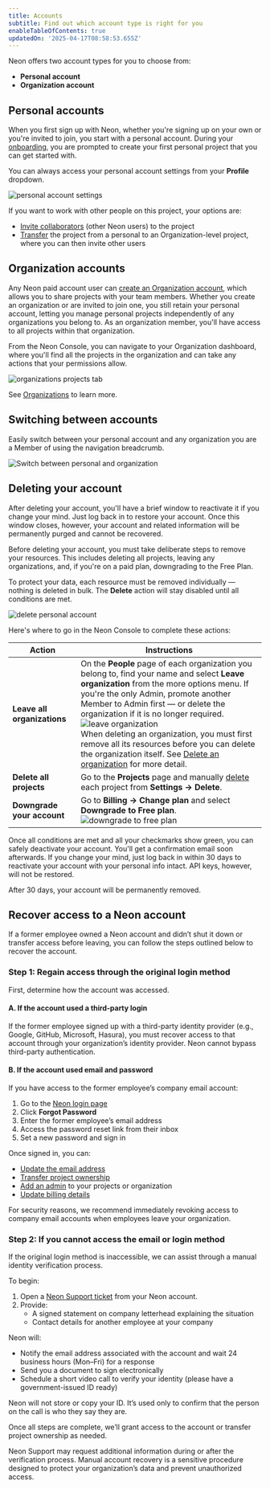```yaml
---
title: Accounts
subtitle: Find out which account type is right for you
enableTableOfContents: true
updatedOn: '2025-04-17T08:58:53.655Z'
---
```


Neon offers two account types for you to choose from:

- **Personal account**
- **Organization account**

## Personal accounts

When you first sign up with Neon, whether you're signing up on your own or you're invited to join, you start with a personal account. During your [onboarding](/docs/get-started-with-neon/signing-up#onboarding-in-the-neon-console), you are prompted to create your first personal project that you can get started with.

You can always access your personal account settings from your **Profile** dropdown.

![personal account settings](/docs/manage/personal_account.png)

If you want to work with other people on this project, your options are:

- [Invite collaborators](/docs/guides/project-collaboration-guide) (other Neon users) to the project
- [Transfer](/docs/manage/orgs-project-transfer) the project from a personal to an Organization-level project, where you can then invite other users

## Organization accounts

Any Neon paid account user can [create an Organization account](/docs/manage/organizations#create-an-organization), which allows you to share projects with your team members. Whether you create an organization or are invited to join one, you still retain your personal account, letting you manage personal projects independently of any organizations you belong to. As an organization member, you'll have access to all projects within that organization.

From the Neon Console, you can navigate to your Organization dashboard, where you'll find all the projects in the organization and can take any actions that your permissions allow.

![organizations projects tab](/docs/manage/org_projects.png)

See [Organizations](/docs/manage/organizations) to learn more.

## Switching between accounts

Easily switch between your personal account and any organization you are a Member of using the navigation breadcrumb.

![Switch between personal and organization](/docs/manage/switch_to_org.png 'no-border')

## Deleting your account

After deleting your account, you'll have a brief window to reactivate it if you change your mind. Just log back in to restore your account. Once this window closes, however, your account and related information will be permanently purged and cannot be recovered.

Before deleting your account, you must take deliberate steps to remove your resources. This includes deleting all projects, leaving any organizations, and, if you're on a paid plan, downgrading to the Free Plan.

To protect your data, each resource must be removed individually &#8212; nothing is deleted in bulk. The **Delete** action will stay disabled until all conditions are met.

![delete personal account](/docs/manage/delete_account.png)

Here's where to go in the Neon Console to complete these actions:

| **Action**                  | **Instructions**                                                                                                                                                                                                                                                                                                                                                                                                                                                                                                                                           |
| --------------------------- | ---------------------------------------------------------------------------------------------------------------------------------------------------------------------------------------------------------------------------------------------------------------------------------------------------------------------------------------------------------------------------------------------------------------------------------------------------------------------------------------------------------------------------------------------------------- |
| **Leave all organizations** | On the **People** page of each organization you belong to, find your name and select **Leave organization** from the more options menu. If you're the only Admin, promote another Member to Admin first &#8212; or delete the organization if it is no longer required. <br/> ![leave organization](/docs/manage/leave_org.png) <br/> When deleting an organization, you must first remove all its resources before you can delete the organization itself. See [Delete an organization](/docs/manage/orgs-manage#delete-an-organization) for more detail. |
| **Delete all projects**     | Go to the **Projects** page and manually [delete](/docs/manage/projects#delete-a-project) each project from **Settings → Delete**.                                                                                                                                                                                                                                                                                                                                                                                                                         |
| **Downgrade your account**  | Go to **Billing → Change plan** and select **Downgrade to Free plan**. <br/> ![downgrade to free plan](/docs/manage/downgrade_to_free.png)                                                                                                                                                                                                                                                                                                                                                                                                                 |

Once all conditions are met and all your checkmarks show green, you can safely deactivate your account. You'll get a confirmation email soon afterwards. If you change your mind, just log back in within 30 days to reactivate your account with your personal info intact. API keys, however, will not be restored.

After 30 days, your account will be permanently removed.

## Recover access to a Neon account

If a former employee owned a Neon account and didn’t shut it down or transfer access before leaving, you can follow the steps outlined below to recover the account.

### Step 1: Regain access through the original login method

First, determine how the account was accessed.

#### A. If the account used a third-party login

If the former employee signed up with a third-party identity provider (e.g., Google, GitHub, Microsoft, Hasura), you must recover access to that account through your organization’s identity provider. Neon cannot bypass third-party authentication.

#### B. If the account used email and password

If you have access to the former employee’s company email account:

1. Go to the [Neon login page](https://console.neon.tech/login)
2. Click **Forgot Password**
3. Enter the former employee’s email address
4. Access the password reset link from their inbox
5. Set a new password and sign in

Once signed in, you can:

- [Update the email address](/docs/manage/email-signup#changing-your-email)
- [Transfer project ownership](/docs/manage/orgs-project-transfer)
- [Add an admin](/docs/manage/orgs-manage#set-permissions) to your projects or organization
- [Update billing details](/docs/introduction/manage-billing)

<Admonition type="note">
For security reasons, we recommend immediately revoking access to company email accounts when employees leave your organization.
</Admonition>

### Step 2: If you cannot access the email or login method

If the original login method is inaccessible, we can assist through a manual identity verification process.

To begin:

1. Open a [Neon Support ticket](https://console.neon.tech/app/projects?modal=support) from your Neon account.
2. Provide:
   - A signed statement on company letterhead explaining the situation
   - Contact details for another employee at your company

Neon will:

- Notify the email address associated with the account and wait 24 business hours (Mon–Fri) for a response
- Send you a document to sign electronically
- Schedule a short video call to verify your identity (please have a government-issued ID ready)

<Admonition type="info">
Neon will not store or copy your ID. It’s used only to confirm that the person on the call is who they say they are.
</Admonition>

Once all steps are complete, we’ll grant access to the account or transfer project ownership as needed.

<Admonition type="important">
Neon Support may request additional information during or after the verification process. Manual account recovery is a sensitive procedure designed to protect your organization’s data and prevent unauthorized access.
</Admonition>
